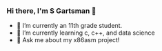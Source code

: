 ### Hi there, I'm S Gartsman 👋


- 🔭 I’m currently an 11th grade student.
- 🌱 I’m currently learning c, c++, and data science
- 💬 Ask me about my x86asm project!

